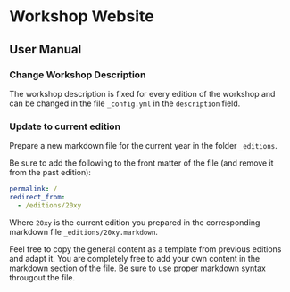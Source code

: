 # Workshop Website

## User Manual

### Change Workshop Description

The workshop description is fixed for every edition of the workshop and can be changed in the file `_config.yml` in the `description` field.

### Update to current edition

Prepare a new markdown file for the current year in the folder `_editions`.

Be sure to add the following to the front matter of the file (and remove it from the past edition):

```yaml
permalink: /
redirect_from:
  - /editions/20xy
```

Where `20xy` is the current edition you prepared in the corresponding markdown file `_editions/20xy.markdown`.

Feel free to copy the general content as a template from previous editions and adapt it. You are completely free to add your own content in the markdown section of the file. Be sure to use proper markdown syntax througout the file. 
